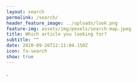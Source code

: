 ```yaml
---
layout: search
permalink: /search/
header_feature_image: ../uploads/look.png
feature-img: assets/img/pexels/search-map.jpeg
title: Which article you looking for?
subtitle: ""
date: 2020-09-26T12:11:04.150Z
icon: fa-search
show: true
---
```

 .